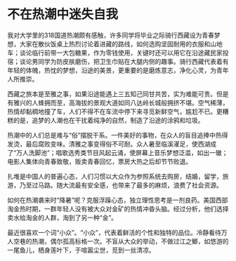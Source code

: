 # 不在热潮中迷失自我

我对大学里的318国道热潮颇有感触，许多同学将毕业之际骑行西藏设为青春梦想，大家在散伙饭桌上热烈讨论着进藏的路线，如何选购坚固耐用的衣服和山地车；谈论临行前带一大包糖果，作为零钱使用，关键时还可以用它在沿途藏民家投宿；谈论男同学为防皮肤磨伤，把卫生巾贴在大腿内侧的趣事。骑行西藏代表着有年轻的体魄，热忱的梦想，沿途的美景，更重要的是磨炼意志，净化心灵，为青年人所推崇。 

西藏之旅本是至雅之事，如果沿途能遇上三五知己同甘共苦，实为难能可贵。但是有雅兴的人蜂拥而至，高海拔的景观大道如同八达岭长城般拥挤不堪。空气稀薄，热情却黏稠地撞了车，人们不得不在车流中停下来寻觅新鲜空气，尴尬不已。更糟糕的是，追梦的人潮也在干扰着纯净的自然，制造了沿途的涂鸦和垃圾。 

热潮中的人们总是难与“俗”摆脱干系。一件美好的事物，在众人的盲目追捧中热得发烫，最后腐败变味。清雅之事变得俗不可耐。众人暑至临溪濯足，使西湖成了“万人洗脚池”；唱歌选秀类节目风起云涌，使屏幕上音乐梦想泛滥，如出一辙；电影人集体向青春致敬，贩卖青春回忆，票房大热之后却节节败退。 

扎堆是中国人的普遍心态，人们习惯以大众作为参照系统去购房，结婚，留学，旅游，乃至过马路。随大流最有安全感，也带来了最多的麻烦，浪费了社会资源。 

如何在热潮袭来时“降暑”呢？克服浮躁心态，独立理性思考是一剂良药。美国西部淘金热时期，一群年轻人没有被大众对金矿的热情冲昏头脑。经过分析，他们选择卖水给淘金的人群，淘到了另一种“金”。 

最近很喜欢一个词“小众”。“小众”，代表着鲜活的个性和独特的品位。冷静看待万人空巷的热潮，偶尔孤高标格一次。不盲从大众的举动，不做过江之鲫，如悠游的一尾鱼儿，栖身莲叶下，于喧嚣尘世，觅到一丝清凉。